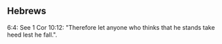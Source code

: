 ## Hebrews

6:4: See 1 Cor 10:12: "Therefore let anyone who thinks that he stands take heed lest he fall.".